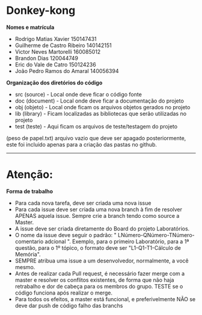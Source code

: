 # Donkey-kong

**Nomes e matrícula**
* Rodrigo Matias Xavier         150147431
* Guilherme de Castro Ribeiro   140142151
* Victor Neves Martorelli       160085012 
* Brandon Dias                  120044749
* Eric do Vale de Catro         150124236
* João Pedro Ramos do Amaral    140056394


**Organização dos diretórios do código**

* src  (source)    - Local onde deve ficar o código fonte
* doc  (document)  - Local onde deve ficar a documentação do projeto
* obj  (objeto)    - Local onde ficam os arquivos objetos gerados no projeto
* lib  (library)   - Ficam localizadas as bibliotecas que serão utilizadas no projeto
* test (teste)     - Aqui ficam os arquivos de teste/testagem do projeto

(peso de papel.txt) arquivo vazio que deve ser apagado posteriormente, este foi incluido apenas para a criação das pastas no github.

-----------

# Atenção:

**Forma de trabalho**

* Para cada nova tarefa, deve ser criada uma nova issue
* Para cada issue deve ser criada uma nova branch à fim de resolver APENAS aquela issue. Sempre crie a branch tendo como source a Master. 
* A issue deve ser criada diretamente do Board do projeto Laboratórios. 
* O nome da issue deve seguir o padrão: " LNúmero-QNúmero-TNúmero-comentario adcional ". Exemplo, para o primeiro Laboratório,  para a 1ª questão, para o 1º tópico, o formato deve ser "L1-Q1-T1-Cálculo de Memória".
* SEMPRE atribua uma issue a um desenvolvedor, normalmente, a você mesmo.
* Antes de realizar cada Pull request, é necessário fazer merge com a master e resolver os conflitos existentes, de forma que não haja retrabalho e dor de cabeça para os membros do grupo. TESTE se o código funciona após realizar o merge.
* Para todos os efeitos, a master está funcional, e preferivelmente NÃO se deve dar push de código falho das branchs
